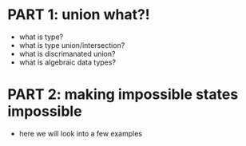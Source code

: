 



# PART 1: union what?!

* what is type?
* what is type union/intersection?
* what is discrimanated union?
* what is algebraic data types?



# PART 2: making impossible states impossible

* here we will look into a few examples
